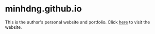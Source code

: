 # minhdng.github.io

This is the author's personal website and portfolio. Click [here](https://minhdng.github.io/) to visit the website. 

